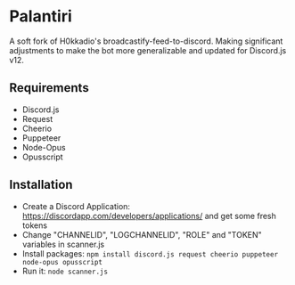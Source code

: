 # Palantiri

A soft fork of H0kkadio's broadcastify-feed-to-discord. Making significant adjustments to make the bot more generalizable and updated for Discord.js v12.

## Requirements

* Discord.js
* Request
* Cheerio
* Puppeteer
* Node-Opus
* Opusscript

## Installation

* Create a Discord Application: https://discordapp.com/developers/applications/ and get some fresh tokens
* Change "CHANNELID", "LOGCHANNELID", "ROLE" and "TOKEN" variables in scanner.js
* Install packages: ```npm install discord.js request cheerio puppeteer node-opus opusscript```
* Run it: ```node scanner.js```
